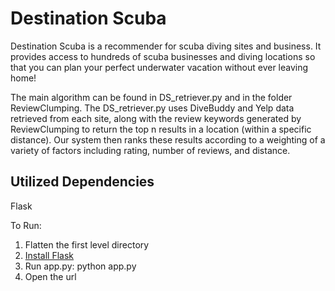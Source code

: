 # Destination Scuba
Destination Scuba is a recommender for scuba diving sites and business. It provides access to hundreds of scuba businesses and diving locations so that you can plan your perfect underwater vacation without ever leaving home!

The main algorithm can be found in DS_retriever.py and in the folder ReviewClumping. The DS_retriever.py uses DiveBuddy and Yelp data retrieved from each site, along with the review keywords generated by ReviewClumping to return the top n results in a location (within a specific distance).  Our system then ranks these results according to a weighting of a variety of factors including rating, number of reviews, and distance.

## Utilized Dependencies
Flask

To Run:  
1. Flatten the first level directory  
2. [Install Flask](http://flask.pocoo.org/)
3. Run app.py: python app.py  
4. Open the url  
